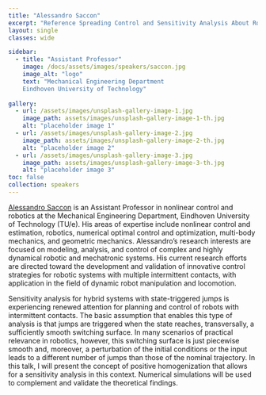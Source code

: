 ```yaml
---
title: "Alessandro Saccon"
excerpt: "Reference Spreading Control and Sensitivity Analysis About Robot Trajectories with Simultaneous Impacts"
layout: single 
classes: wide

sidebar:
  - title: "Assistant Professor"
    image: /docs/assets/images/speakers/saccon.jpg 
    image_alt: "logo"
    text: "Mechanical Engineering Department
    Eindhoven University of Technology"
  
gallery:
  - url: /assets/images/unsplash-gallery-image-1.jpg
    image_path: assets/images/unsplash-gallery-image-1-th.jpg
    alt: "placeholder image 1"
  - url: /assets/images/unsplash-gallery-image-2.jpg
    image_path: assets/images/unsplash-gallery-image-2-th.jpg
    alt: "placeholder image 2"
  - url: /assets/images/unsplash-gallery-image-3.jpg
    image_path: assets/images/unsplash-gallery-image-3-th.jpg
    alt: "placeholder image 3"
toc: false 
collection: speakers
---
```


[Alessandro Saccon](https://www.tue.nl/en/research/researchers/alessandro-saccon/) is an Assistant Professor in nonlinear control and robotics at the Mechanical Engineering Department, Eindhoven University of Technology (TU/e). His areas of expertise include nonlinear control and estimation, robotics, numerical optimal control and optimization, multi-body mechanics, and geometric mechanics. Alessandro’s research interests are focused on modeling, analysis, and control of complex and highly dynamical robotic and mechatronic systems. His current research efforts are directed toward the development and validation of innovative control strategies for robotic systems with multiple intermittent contacts, with application in the field of dynamic robot manipulation and locomotion.


Sensitivity analysis for hybrid systems with state-triggered jumps is experiencing renewed attention for planning and control of robots with intermittent contacts. The basic assumption that  enables  this  type  of  analysis  is  that  jumps  are  triggered when  the  state  reaches,  transversally,  a  sufficiently  smooth switching  surface.  In  many  scenarios  of  practical  relevance in robotics, however,  this  switching  surface  is  just  piecewise  smooth  and, moreover,  a  perturbation  of  the  initial  conditions  or  the  input leads   to   a   different   number   of   jumps   than   those of the   nominal trajectory.  In this talk, I will present the concept of positive homogenization that allows for a sensitivity  analysis  in  this context.  Numerical simulations will be used to complement and validate  the  theoretical  findings.

<!--
{% include gallery caption="This is a sample gallery to go along with this case study." %}
-->

